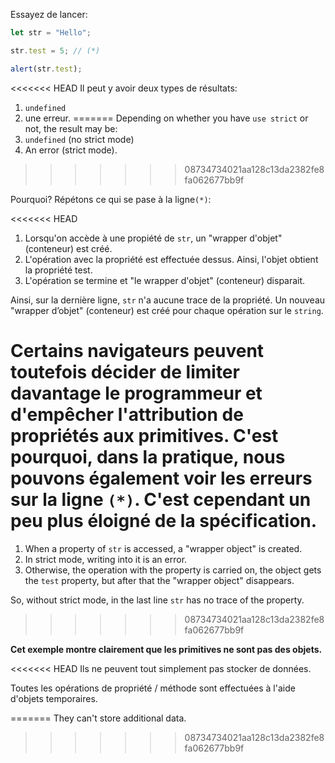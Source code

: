 
Essayez de lancer:

```js run
let str = "Hello";

str.test = 5; // (*)

alert(str.test);
```

<<<<<<< HEAD
Il peut y avoir deux types de résultats:
1. `undefined`
2. une erreur.
=======
Depending on whether you have `use strict` or not, the result may be:
1. `undefined` (no strict mode)
2. An error (strict mode).
>>>>>>> 08734734021aa128c13da2382fe8fa062677bb9f

Pourquoi? Répétons ce qui se pase à la ligne`(*)`:

<<<<<<< HEAD
1. Lorsqu'on accède à une propiété de `str`, un "wrapper d'objet" (conteneur) est créé.
2. L'opération avec la propriété est effectuée dessus. Ainsi, l'objet obtient la propriété test.
3. L'opération se termine et "le wrapper d'objet" (conteneur) disparait.

Ainsi, sur la dernière ligne, `str` n'a aucune trace de la propriété. Un nouveau "wrapper d’objet" (conteneur) est créé pour chaque opération sur le `string`.

Certains navigateurs peuvent toutefois décider de limiter davantage le programmeur et d'empêcher l'attribution de propriétés aux primitives. C'est pourquoi, dans la pratique, nous pouvons également voir les erreurs sur la ligne `(*)`. C'est cependant un peu plus éloigné de la spécification. 
=======
1. When a property of `str` is accessed, a "wrapper object" is created.
2. In strict mode, writing into it is an error.
3. Otherwise, the operation with the property is carried on, the object gets the `test` property, but after that the "wrapper object" disappears.

So, without strict mode, in the last line `str` has no trace of the property.
>>>>>>> 08734734021aa128c13da2382fe8fa062677bb9f

**Cet exemple montre clairement que les primitives ne sont pas des objets.**

<<<<<<< HEAD
Ils ne peuvent tout simplement pas stocker de données.

Toutes les opérations de propriété / méthode sont effectuées à l'aide d'objets temporaires.

=======
They can't store additional data.
>>>>>>> 08734734021aa128c13da2382fe8fa062677bb9f
